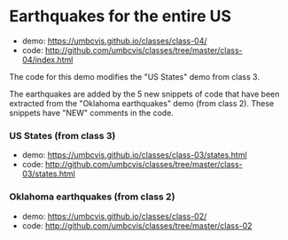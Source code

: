 # Earthquakes for the entire US

* demo: https://umbcvis.github.io/classes/class-04/
* code: http://github.com/umbcvis/classes/tree/master/class-04/index.html

The code for this demo modifies the "US States" demo from class 3.

The earthquakes are added by the 5 new snippets of code that have been
extracted from the "Oklahoma earthquakes" demo (from class 2).
These snippets have "NEW" comments in the code.

### US States (from class 3)

* demo: https://umbcvis.github.io/classes/class-03/states.html
* code: http://github.com/umbcvis/classes/tree/master/class-03/states.html

### Oklahoma earthquakes (from class 2)

* demo: https://umbcvis.github.io/classes/class-02/
* code: http://github.com/umbcvis/classes/tree/master/class-02
